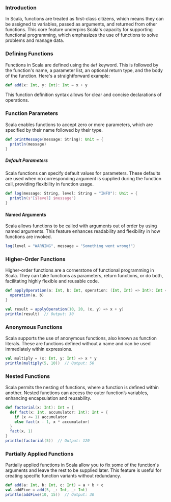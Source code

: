 ### Introduction
In Scala, functions are treated as first-class citizens, which means they can be assigned to variables, passed as arguments, and returned from other functions. This core feature underpins Scala's capacity for supporting functional programming, which emphasizes the use of functions to solve problems and manage data.

### Defining Functions
Functions in Scala are defined using the `def` keyword. This is followed by the function's name, a parameter list, an optional return type, and the body of the function. Here's a straightforward example:

```scala
def add(x: Int, y: Int): Int = x + y
```

This function definition syntax allows for clear and concise declarations of operations.

### Function Parameters
Scala enables functions to accept zero or more parameters, which are specified by their name followed by their type.

```scala
def printMessage(message: String): Unit = {
  println(message)
}
```

##### Default Parameters
Scala functions can specify default values for parameters. These defaults are used when no corresponding argument is supplied during the function call, providing flexibility in function usage.

```scala
def log(message: String, level: String = "INFO"): Unit = {
  println(s"[$level] $message")
}
```

#### Named Arguments
Scala allows functions to be called with arguments out of order by using named arguments. This feature enhances readability and flexibility in how functions are invoked.

```scala
log(level = "WARNING", message = "Something went wrong!")
```

### Higher-Order Functions
Higher-order functions are a cornerstone of functional programming in Scala. They can take functions as parameters, return functions, or do both, facilitating highly flexible and reusable code.

```scala
def applyOperation(a: Int, b: Int, operation: (Int, Int) => Int): Int = {
  operation(a, b)
}

val result = applyOperation(10, 20, (x, y) => x + y)
println(result)  // Output: 30
```

### Anonymous Functions
Scala supports the use of anonymous functions, also known as function literals. These are functions defined without a name and can be used immediately within expressions.

```scala
val multiply = (x: Int, y: Int) => x * y
println(multiply(5, 10))  // Output: 50
```

### Nested Functions
Scala permits the nesting of functions, where a function is defined within another. Nested functions can access the outer function’s variables, enhancing encapsulation and reusability.

```scala
def factorial(x: Int): Int = {
  def fact(x: Int, accumulator: Int): Int = {
    if (x <= 1) accumulator
    else fact(x - 1, x * accumulator)
  }
  fact(x, 1)
}
println(factorial(5))  // Output: 120
```

### Partially Applied Functions
Partially applied functions in Scala allow you to fix some of the function's arguments and leave the rest to be supplied later. This feature is useful for creating specific function variants without redundancy.

```scala
def add(a: Int, b: Int, c: Int) = a + b + c
val addFive = add(5, _: Int, _: Int)
println(addFive(10, 15))  // Output: 30
```

